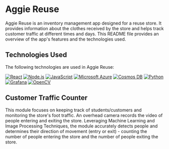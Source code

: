 # Aggie Reuse

Aggie Reuse is an inventory management app designed for a reuse store. It provides information about the clothes received by the store and helps track customer traffic at different times and days. This README file provides an overview of the app's features and the technologies used.

## Technologies Used

The following technologies are used in Aggie Reuse:

[![React](https://img.shields.io/badge/-React-blue)](https://reactjs.org/) [![Node.js](https://img.shields.io/badge/-Node.js-green)](https://nodejs.org/) [![JavaScript](https://img.shields.io/badge/-JavaScript-yellow)](https://developer.mozilla.org/en-US/docs/Web/JavaScript) [![Microsoft Azure](https://img.shields.io/badge/-Microsoft%20Azure-blue)](https://azure.microsoft.com/) [![Cosmos DB](https://img.shields.io/badge/-Cosmos%20DB-purple)](https://azure.microsoft.com/services/cosmos-db/) [![Python](https://img.shields.io/badge/-Python-blue)](https://www.python.org/) [![Grafana](https://img.shields.io/badge/-Grafana-orange)](https://grafana.com/) [![OpenCV](https://img.shields.io/badge/-OpenCV-green)](https://opencv.org/)

## Customer Traffic Counter
This module focuses on keeping track of students/customers and monitoring the store's foot traffic. An overhead camera records the video of people entering and exiting the store. Leveraging Machine Learning and Image Processing Techniques, the module accurately detects people and determines their direction of movement (entry or exit) - counting the number of people entering the store and the number of people exiting the store.
